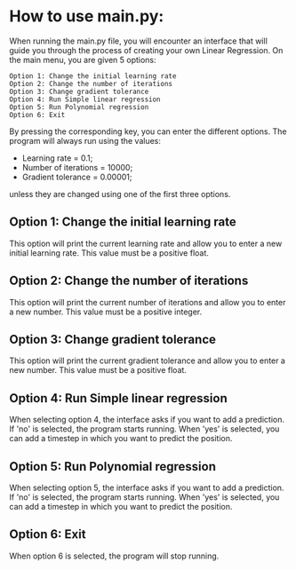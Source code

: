 # How to use main.py:
When running the main.py file, you will encounter an interface that will guide you through the process of creating your own Linear Regression. On the main menu, you are given 5 options:

```
Option 1: Change the initial learning rate
Option 2: Change the number of iterations
Option 3: Change gradient tolerance
Option 4: Run Simple linear regression
Option 5: Run Polynomial regression
Option 6: Exit
```

By pressing the corresponding key, you can enter the different options. The program will always run using the values:
* Learning rate = 0.1;
* Number of iterations = 10000;
* Gradient tolerance = 0.00001;

unless they are changed using one of the first three options.

## Option 1: Change the initial learning rate
This option will print the current learning rate and allow you to enter a new initial learning rate. This value must be a positive float.

## Option 2: Change the number of iterations
This option will print the current number of iterations and allow you to enter a new number. This value must be a positive integer.

## Option 3: Change gradient tolerance
This option will print the current gradient tolerance and allow you to enter a new number. This value must be a positive float.

## Option 4: Run Simple linear regression
When selecting option 4, the interface asks if you want to add a prediction. If 'no' is selected, the program starts running. When 'yes' is selected, you can add a timestep in which you want to predict the position. 

## Option 5: Run Polynomial regression
When selecting option 5, the interface asks if you want to add a prediction. If 'no' is selected, the program starts running. When 'yes' is selected, you can add a timestep in which you want to predict the position.

## Option 6: Exit
When option 6 is selected, the program will stop running. 

